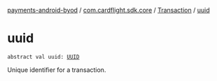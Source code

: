 [payments-android-byod](../../index.md) / [com.cardflight.sdk.core](../index.md) / [Transaction](index.md) / [uuid](./uuid.md)

# uuid

`abstract val uuid: `[`UUID`](https://developer.android.com/reference/java/util/UUID.html)

Unique identifier for a transaction.

